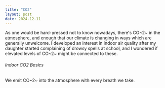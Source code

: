 ```yaml
---
title: "CO2"
layout: post
date: 2024-12-11
---
```


As one would be hard-pressed not to know nowadays, there's CO~2~ in the atmosphere, and enough that our climate is changing in ways 
which are generally unwelcome.  I developed an interest in indoor air quality after my daughter started complaining of drowsy spells
at school, and I wondered if elevated levels of CO~2~ might be connected to these.

###### Indoor CO2 Basics

We emit CO~2~ into the atmosphere with every breath we take.
